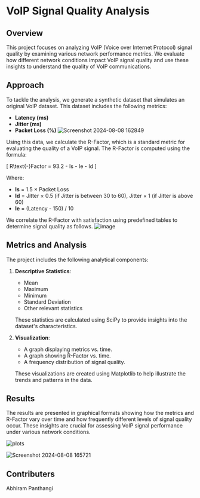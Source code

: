 # VoIP Signal Quality Analysis

## Overview

This project focuses on analyzing VoIP (Voice over Internet Protocol) signal quality by examining various network performance metrics. We evaluate how different network conditions impact VoIP signal quality and use these insights to understand the quality of VoIP communications.

## Approach

To tackle the analysis, we generate a synthetic dataset that simulates an original VoIP dataset. This dataset includes the following metrics:

- **Latency (ms)**
- **Jitter (ms)**
- **Packet Loss (%)**
![Screenshot 2024-08-08 162849](https://github.com/user-attachments/assets/8819f4a1-d806-4576-902d-afbcf5118630)



Using this data, we calculate the R-Factor, which is a standard metric for evaluating the quality of a VoIP signal. The R-Factor is computed using the formula:

\[ R\text{-}Factor = 93.2 - Is - Ie - Id \]

Where:
- **Is** = 1.5 × Packet Loss
- **Id** = Jitter × 0.5 (if Jitter is between 30 to 60), Jitter × 1 (if Jitter is above 60)
- **Ie** = (Latency - 150) / 10

We correlate the R-Factor with satisfaction using predefined tables to determine signal quality as follows.
![image](https://github.com/user-attachments/assets/ca3f207c-69f6-4400-9353-25709d66e9f4)


## Metrics and Analysis

The project includes the following analytical components:

1. **Descriptive Statistics**:
   - Mean
   - Maximum
   - Minimum
   - Standard Deviation
   - Other relevant statistics

   These statistics are calculated using SciPy to provide insights into the dataset's characteristics.

2. **Visualization**:
   - A graph displaying metrics vs. time.
   - A graph showing R-Factor vs. time.
   - A frequency distribution of signal quality.

   These visualizations are created using Matplotlib to help illustrate the trends and patterns in the data.

## Results

The results are presented in graphical formats showing how the metrics and R-Factor vary over time and how frequently different levels of signal quality occur. These insights are crucial for assessing VoIP signal performance under various network conditions.

![plots](https://github.com/user-attachments/assets/20569ed3-c2f1-42ce-83a5-a1a9599047fd)

![Screenshot 2024-08-08 165721](https://github.com/user-attachments/assets/ceaece0b-f5c7-491c-b44c-3f2dd11157fc)



## Contributers
Abhiram Panthangi
